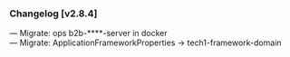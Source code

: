 ### Changelog [v2.8.4]
— Migrate: ops b2b-****-server in docker  
— Migrate: ApplicationFrameworkProperties -> tech1-framework-domain
